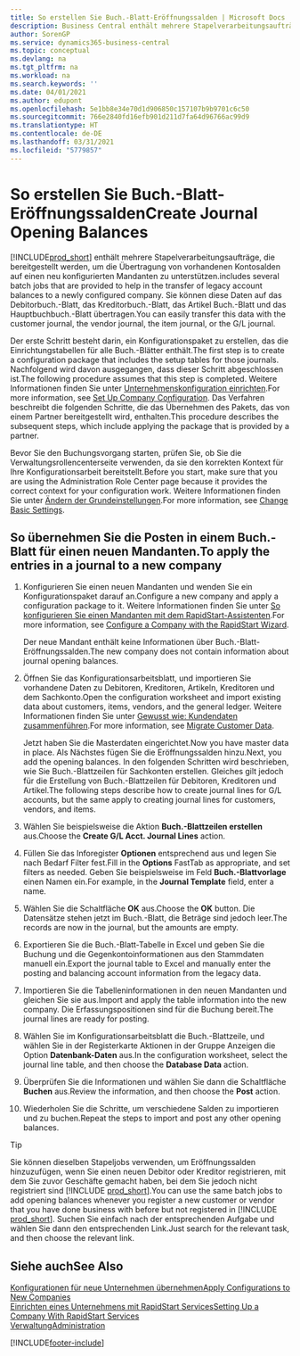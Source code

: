 ```yaml
---
title: So erstellen Sie Buch.-Blatt-Eröffnungssalden | Microsoft Docs
description: Business Central enthält mehrere Stapelverarbeitungsaufträge, die bereitgestellt werden, um die Übertragung von vorhandenen Kontosalden auf einen neu konfigurierten Mandanten zu unterstützen. Sie können diese Daten mithilfe von Buch.-Blatt-Buchungen einfach übertragen.
author: SorenGP
ms.service: dynamics365-business-central
ms.topic: conceptual
ms.devlang: na
ms.tgt_pltfrm: na
ms.workload: na
ms.search.keywords: ''
ms.date: 04/01/2021
ms.author: edupont
ms.openlocfilehash: 5e1bb8e34e70d1d906850c157107b9b9701c6c50
ms.sourcegitcommit: 766e2840fd16efb901d211d7fa64d96766ac99d9
ms.translationtype: HT
ms.contentlocale: de-DE
ms.lasthandoff: 03/31/2021
ms.locfileid: "5779857"
---
```

# <a name="create-journal-opening-balances"></a><span data-ttu-id="41f7f-104">So erstellen Sie Buch.-Blatt-Eröffnungssalden</span><span class="sxs-lookup"><span data-stu-id="41f7f-104">Create Journal Opening Balances</span></span>

[!INCLUDE[prod_short](includes/prod_short.md)] <span data-ttu-id="41f7f-105">enthält mehrere Stapelverarbeitungsaufträge, die bereitgestellt werden, um die Übertragung von vorhandenen Kontosalden auf einen neu konfigurierten Mandanten zu unterstützen.</span><span class="sxs-lookup"><span data-stu-id="41f7f-105">includes several batch jobs that are provided to help in the transfer of legacy account balances to a newly configured company.</span></span> <span data-ttu-id="41f7f-106">Sie können diese Daten auf das Debitorbuch.-Blatt, das Kreditorbuch.-Blatt, das Artikel Buch.-Blatt und das Hauptbuchbuch.-Blatt übertragen.</span><span class="sxs-lookup"><span data-stu-id="41f7f-106">You can easily transfer this data with the customer journal, the vendor journal, the item journal, or the G/L journal.</span></span>

<span data-ttu-id="41f7f-107">Der erste Schritt besteht darin, ein Konfigurationspaket zu erstellen, das die Einrichtungstabellen für alle Buch.-Blätter enthält.</span><span class="sxs-lookup"><span data-stu-id="41f7f-107">The first step is to create a configuration package that includes the setup tables for those journals.</span></span> <span data-ttu-id="41f7f-108">Nachfolgend wird davon ausgegangen, dass dieser Schritt abgeschlossen ist.</span><span class="sxs-lookup"><span data-stu-id="41f7f-108">The following procedure assumes that this step is completed.</span></span> <span data-ttu-id="41f7f-109">Weitere Informationen finden Sie unter [Unternehmenskonfiguration einrichten](admin-set-up-company-configuration.md).</span><span class="sxs-lookup"><span data-stu-id="41f7f-109">For more information, see [Set Up Company Configuration](admin-set-up-company-configuration.md).</span></span> <span data-ttu-id="41f7f-110">Das Verfahren beschreibt die folgenden Schritte, die das Übernehmen des Pakets, das von einem Partner bereitgestellt wird, enthalten.</span><span class="sxs-lookup"><span data-stu-id="41f7f-110">This procedure describes the subsequent steps, which include applying the package that is provided by a partner.</span></span>  

<span data-ttu-id="41f7f-111">Bevor Sie den Buchungsvorgang starten, prüfen Sie, ob Sie die Verwaltungsrollencenterseite verwenden, da sie den korrekten Kontext für Ihre Konfigurationsarbeit bereitstellt.</span><span class="sxs-lookup"><span data-stu-id="41f7f-111">Before you start, make sure that you are using the Administration Role Center page because it provides the correct context for your configuration work.</span></span> <span data-ttu-id="41f7f-112">Weitere Informationen finden Sie unter [Ändern der Grundeinstellungen](ui-change-basic-settings.md).</span><span class="sxs-lookup"><span data-stu-id="41f7f-112">For more information, see [Change Basic Settings](ui-change-basic-settings.md).</span></span>

## <a name="to-apply-the-entries-in-a-journal-to-a-new-company"></a><span data-ttu-id="41f7f-113">So übernehmen Sie die Posten in einem Buch.-Blatt für einen neuen Mandanten.</span><span class="sxs-lookup"><span data-stu-id="41f7f-113">To apply the entries in a journal to a new company</span></span>

1. <span data-ttu-id="41f7f-114">Konfigurieren Sie einen neuen Mandanten und wenden Sie ein Konfigurationspaket darauf an.</span><span class="sxs-lookup"><span data-stu-id="41f7f-114">Configure a new company and apply a configuration package to it.</span></span> <span data-ttu-id="41f7f-115">Weitere Informationen finden Sie unter [So konfigurieren Sie einen Mandanten mit dem RapidStart-Assistenten](admin-how-to-configure-a-company-with-the-rapidstart-wizard.md).</span><span class="sxs-lookup"><span data-stu-id="41f7f-115">For more information, see [Configure a Company with the RapidStart Wizard](admin-how-to-configure-a-company-with-the-rapidstart-wizard.md).</span></span>  

    <span data-ttu-id="41f7f-116">Der neue Mandant enthält keine Informationen über Buch.-Blatt-Eröffnungssalden.</span><span class="sxs-lookup"><span data-stu-id="41f7f-116">The new company does not contain information about journal opening balances.</span></span>  

2. <span data-ttu-id="41f7f-117">Öffnen Sie das Konfigurationsarbeitsblatt, und importieren Sie vorhandene Daten zu Debitoren, Kreditoren, Artikeln, Kreditoren und dem Sachkonto.</span><span class="sxs-lookup"><span data-stu-id="41f7f-117">Open the configuration worksheet and import existing data about customers, items, vendors, and the general ledger.</span></span> <span data-ttu-id="41f7f-118">Weitere Informationen finden Sie unter [Gewusst wie: Kundendaten zusammenführen](admin-migrate-customer-data.md).</span><span class="sxs-lookup"><span data-stu-id="41f7f-118">For more information, see [Migrate Customer Data](admin-migrate-customer-data.md).</span></span>  

    <span data-ttu-id="41f7f-119">Jetzt haben Sie die Masterdaten eingerichtet.</span><span class="sxs-lookup"><span data-stu-id="41f7f-119">Now you have master data in place.</span></span> <span data-ttu-id="41f7f-120">Als Nächstes fügen Sie die Eröffnungssalden hinzu.</span><span class="sxs-lookup"><span data-stu-id="41f7f-120">Next, you add the opening balances.</span></span> <span data-ttu-id="41f7f-121">In den folgenden Schritten wird beschrieben, wie Sie Buch.-Blattzeilen für Sachkonten erstellen. Gleiches gilt jedoch für die Erstellung von Buch.-Blattzeilen für Debitoren, Kreditoren und Artikel.</span><span class="sxs-lookup"><span data-stu-id="41f7f-121">The following steps describe how to create journal lines for G/L accounts, but the same apply to creating journal lines for customers, vendors, and items.</span></span>  
3. <span data-ttu-id="41f7f-122">Wählen Sie beispielsweise die Aktion **Buch.-Blattzeilen erstellen** aus.</span><span class="sxs-lookup"><span data-stu-id="41f7f-122">Choose the **Create G/L Acct. Journal Lines** action.</span></span>  
4. <span data-ttu-id="41f7f-123">Füllen Sie das Inforegister **Optionen** entsprechend aus und legen Sie nach Bedarf Filter fest.</span><span class="sxs-lookup"><span data-stu-id="41f7f-123">Fill in the **Options** FastTab as appropriate, and set filters as needed.</span></span> <span data-ttu-id="41f7f-124">Geben Sie beispielsweise im Feld **Buch.-Blattvorlage** einen Namen ein.</span><span class="sxs-lookup"><span data-stu-id="41f7f-124">For example, in the **Journal Template** field, enter a name.</span></span>  
5. <span data-ttu-id="41f7f-125">Wählen Sie die Schaltfläche **OK** aus.</span><span class="sxs-lookup"><span data-stu-id="41f7f-125">Choose the **OK** button.</span></span> <span data-ttu-id="41f7f-126">Die Datensätze stehen jetzt im Buch.-Blatt, die Beträge sind jedoch leer.</span><span class="sxs-lookup"><span data-stu-id="41f7f-126">The records are now in the journal, but the amounts are empty.</span></span>  
6. <span data-ttu-id="41f7f-127">Exportieren Sie die Buch.-Blatt-Tabelle in Excel und geben Sie die Buchung und die Gegenkontoinformationen aus den Stammdaten manuell ein.</span><span class="sxs-lookup"><span data-stu-id="41f7f-127">Export the journal table to Excel and manually enter the posting and balancing account information from the legacy data.</span></span>
7. <span data-ttu-id="41f7f-128">Importieren Sie die Tabelleninformationen in den neuen Mandanten und gleichen Sie sie aus.</span><span class="sxs-lookup"><span data-stu-id="41f7f-128">Import and apply the table information into the new company.</span></span> <span data-ttu-id="41f7f-129">Die Erfassungspositionen sind für die Buchung bereit.</span><span class="sxs-lookup"><span data-stu-id="41f7f-129">The journal lines are ready for posting.</span></span>  
8. <span data-ttu-id="41f7f-130">Wählen Sie im Konfigurationsarbeitsblatt die Buch.-Blattzeile, und wählen Sie in der Registerkarte Aktionen in der Gruppe Anzeigen die Option **Datenbank-Daten** aus.</span><span class="sxs-lookup"><span data-stu-id="41f7f-130">In the configuration worksheet, select the journal line table, and then choose the **Database Data** action.</span></span>  
9. <span data-ttu-id="41f7f-131">Überprüfen Sie die Informationen und wählen Sie dann die Schaltfläche **Buchen** aus.</span><span class="sxs-lookup"><span data-stu-id="41f7f-131">Review the information, and then choose the **Post** action.</span></span>  
10. <span data-ttu-id="41f7f-132">Wiederholen Sie die Schritte, um verschiedene Salden zu importieren und zu buchen.</span><span class="sxs-lookup"><span data-stu-id="41f7f-132">Repeat the steps to import and post any other opening balances.</span></span>  

> [!TIP]
> <span data-ttu-id="41f7f-133">Sie können dieselben Stapeljobs verwenden, um Eröffnungssalden hinzuzufügen, wenn Sie einen neuen Debitor oder Kreditor registrieren, mit dem Sie zuvor Geschäfte gemacht haben, bei dem Sie jedoch nicht registriert sind [!INCLUDE [prod_short](includes/prod_short.md)].</span><span class="sxs-lookup"><span data-stu-id="41f7f-133">You can use the same batch jobs to add opening balances whenever you register a new customer or vendor that you have done business with before but not registered in [!INCLUDE [prod_short](includes/prod_short.md)].</span></span> <span data-ttu-id="41f7f-134">Suchen Sie einfach nach der entsprechenden Aufgabe und wählen Sie dann den entsprechenden Link.</span><span class="sxs-lookup"><span data-stu-id="41f7f-134">Just search for the relevant task, and then choose the relevant link.</span></span>

## <a name="see-also"></a><span data-ttu-id="41f7f-135">Siehe auch</span><span class="sxs-lookup"><span data-stu-id="41f7f-135">See Also</span></span>

[<span data-ttu-id="41f7f-136">Konfigurationen für neue Unternehmen übernehmen</span><span class="sxs-lookup"><span data-stu-id="41f7f-136">Apply Configurations to New Companies</span></span>](admin-apply-configuration-to-new-companies.md)  
[<span data-ttu-id="41f7f-137">Einrichten eines Unternehmens mit RapidStart Services</span><span class="sxs-lookup"><span data-stu-id="41f7f-137">Setting Up a Company With RapidStart Services</span></span>](admin-set-up-a-company-with-rapidstart.md)  
[<span data-ttu-id="41f7f-138">Verwaltung</span><span class="sxs-lookup"><span data-stu-id="41f7f-138">Administration</span></span>](admin-setup-and-administration.md)  


[!INCLUDE[footer-include](includes/footer-banner.md)]